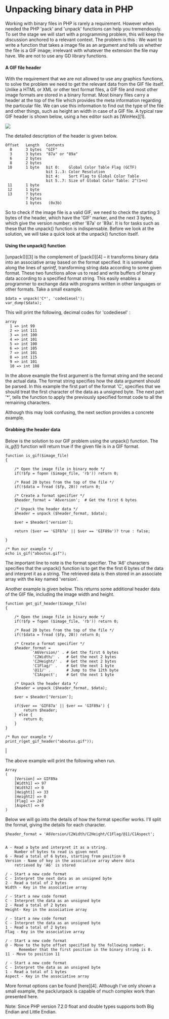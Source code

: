 # Unpacking binary data in PHP

Working with binary files in PHP is rarely a requirement. However when needed the PHP 'pack' and 'unpack' functions can help you tremendously. To set the stage we will start with a programming problem, this will keep the discussion anchored to a relevant context. The problem is this : We want to write a function that takes a image file as an argument and tells us whether the file is a GIF image; irrelevant with whatever the extension the file may have. We are not to use any GD library functions.  

#### A GIF file header

With the requirement that we are not allowed to use any graphics functions, to solve the problem we need to get the relevant data from the GIF file itself. Unlike a HTML or XML or other text format files, a GIF file and most other image formats are stored in a binary format. Most binary files carry a header at the top of the file which provides the meta information regarding the particular file. We can use this information to find out the type of the file and other things, such as height an width in case of a GIF file. A typical raw GIF header is shown below, using a hex editor such as [WinHex][1]. 

![](http://www.codediesel.com/wp-content/uploads/2010/09/winhex.gif)

The detailed description of the header is given below.


    
    
    Offset   Length   Contents
      0      3 bytes  "GIF"
      3      3 bytes  "87a" or "89a"
      6      2 bytes  
      8      2 bytes  
     10      1 byte   bit 0:    Global Color Table Flag (GCTF)
                      bit 1..3: Color Resolution
                      bit 4:    Sort Flag to Global Color Table
                      bit 5..7: Size of Global Color Table: 2^(1+n)
     11      1 byte   
     12      1 byte   
     13      ? bytes  
             ? bytes  
             1 bytes   (0x3b)



So to check if the image file is a valid GIF, we need to check the starting 3 bytes of the header, which have the 'GIF' marker, and the next 3 bytes, which give the version number; either '87a' or '89a'. It is for tasks such as these that the unpack() function is indispensable. Before we look at the solution, we will take a quick look at the unpack() function itself.

#### Using the unpack() function

[unpack()][3] is the complement of [pack()][4] – it transforms binary data into an associative array based on the format specified. It is somewhat along the lines of _sprintf_, transforming string data according to some given format. These two functions allow us to read and write buffers of binary data according to a specified format string. This easily enables a programmer to exchange data with programs written in other languages or other formats. Take a small example.


    
    
    $data = unpack('C*', 'codediesel');
    var_dump($data);


This will print the following, decimal codes for 'codediesel' :

    
    
    array
      1 => int 99
      2 => int 111
      3 => int 100
      4 => int 101
      5 => int 100
      6 => int 105
      7 => int 101
      8 => int 115
      9 => int 101
      10 => int 108


In the above example the first argument is the format string and the second the actual data. The format string specifies how the data argument should be parsed. In this example the first part of the format 'C', specifies that we should treat the first character of the data as a unsigned byte. The next part '*', tells the function to apply the previously specified format code to all the remaining characters.

Although this may look confusing, the next section provides a concrete example.

#### Grabbing the header data

Below is the solution to our GIF problem using the unpack() function. The _is_gif()_ function will return true if the given file is in a GIF format.

    
    
    function is_gif($image_file)
    {
     
        /* Open the image file in binary mode */
        if(!$fp = fopen ($image_file, 'rb')) return 0;
     
        /* Read 20 bytes from the top of the file */
        if(!$data = fread ($fp, 20)) return 0;
     
        /* Create a format specifier */
        $header_format = 'A6version';  # Get the first 6 bytes
    
        /* Unpack the header data */
        $header = unpack ($header_format, $data);
     
        $ver = $header['version'];
     
        return ($ver == 'GIF87a' || $ver == 'GIF89a')? true : false;
     
    }
     
    /* Run our example */
    echo is_gif("aboutus.gif");



The important line to note is the format specifier. The 'A6' characters specifies that the unpack() function is to get the the first 6 bytes of the data and interpret it as a string. The retrieved data is then stored in an associate array with the key named 'version'.

Another example is given below. This returns some additional header data of the GIF file, including the image width and height.

    
    
    function get_gif_header($image_file)
    {
     
        /* Open the image file in binary mode */
        if(!$fp = fopen ($image_file, 'rb')) return 0;
     
        /* Read 20 bytes from the top of the file */
        if(!$data = fread ($fp, 20)) return 0;
     
        /* Create a format specifier */
        $header_format = 
                'A6Version/' . # Get the first 6 bytes
                'C2Width/' .   # Get the next 2 bytes
                'C2Height/' .  # Get the next 2 bytes
                'C1Flag/' .    # Get the next 1 byte
                '@11/' .       # Jump to the 12th byte
                'C1Aspect';    # Get the next 1 byte
    
        /* Unpack the header data */
        $header = unpack ($header_format, $data);
     
        $ver = $header['Version'];
     
        if($ver == 'GIF87a' || $ver == 'GIF89a') {
            return $header;
        } else {
            return 0;
        }
    }
     
    /* Run our example */
    print_r(get_gif_header("aboutus.gif"));

 | 

The above example will print the following when run.

    
    
    Array
    (
        [Version] => GIF89a
        [Width1] => 97
        [Width2] => 0
        [Height1] => 33
        [Height2] => 0
        [Flag] => 247
        [Aspect] => 0
    )

 

Below we will go into the details of how the format specifier works. I'll split the format, giving the details for each character.


    
    
    $header_format = 'A6Version/C2Width/C2Height/C1Flag/@11/C1Aspect';
  
    
    A - Read a byte and interpret it as a string. 
        Number of bytes to read is given next
    6 - Read a total of 6 bytes, starting from position 0
    Version - Name of key in the associative array where data 
        retrieved by 'A6' is stored
     
    / - Start a new code format
    C - Interpret the next data as an unsigned byte
    2 - Read a total of 2 bytes
    Width - Key in the associative array
     
    / - Start a new code format
    C - Interpret the data as an unsigned byte
    2 - Read a total of 2 bytes
    Height- Key in the associative array
     
    / - Start a new code format
    C - Interpret the data as an unsigned byte
    1 - Read a total of 2 bytes
    Flag - Key in the associative array
     
    / - Start a new code format
    @ - Move to the byte offset specified by the following number.
          Remember that the first position in the binary string is 0. 
    11 - Move to position 11
     
    / - Start a new code format
    C - Interpret the data as an unsigned byte
    1 - Read a total of 1 bytes
    Aspect - Key in the associative array

 

More format options can be found [here][4]. Although I've only shown a small example, the pack/unpack is capable of much complex work than presented here.

Note: Since PHP version 7.2.0 float and double types supports both Big Endian and Little Endian.
